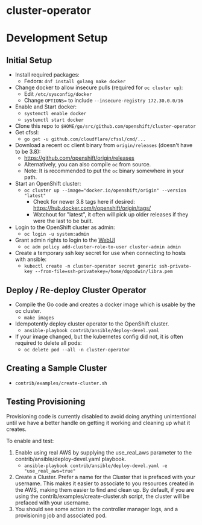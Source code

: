 # cluster-operator

# Development Setup

## Initial Setup

  * Install required packages:
    * Fedora: `dnf install golang make docker`
  * Change docker to allow insecure pulls (required for `oc cluster up`):
    * Edit `/etc/sysconfig/docker`
    * Change `OPTIONS=` to include `--insecure-registry 172.30.0.0/16`
  * Enable and Start docker:
    * `systemctl enable docker`
    * `systemctl start docker`
  * Clone this repo to `$HOME/go/src/github.com/openshift/cluster-operator`
  * Get cfssl:
    * `go get -u github.com/cloudflare/cfssl/cmd/...`
  * Download a recent oc client binary from `origin/releases` (doesn't have to be 3.8):
    * https://github.com/openshift/origin/releases
    * Alternatively, you can also compile `oc` from source.
    * Note: It is recommended to put the `oc` binary somewhere in your path.
  * Start an OpenShift cluster:
    * `oc cluster up --image="docker.io/openshift/origin" --version "latest"`
      * Check for newer 3.8 tags here if desired: https://hub.docker.com/r/openshift/origin/tags/
      * Watchout for "latest", it often will pick up older releases if they were the last to be built.
  * Login to the OpenShift cluster as admin:
    * `oc login -u system:admin`
  * Grant admin rights to login to the [WebUI](https://localhost:8443)
    * `oc adm policy add-cluster-role-to-user cluster-admin admin`
  * Create a temporary ssh key secret for use when connecting to hosts with ansible:
    * `kubectl create -n cluster-operator secret generic ssh-private-key --from-file=ssh-privatekey=/home/dgoodwin/libra.pem`


## Deploy / Re-deploy Cluster Operator
  * Compile the Go code and creates a docker image which is usable by the oc cluster.
    * `make images`
  * Idempotently deploy cluster operator to the OpenShift cluster.
    * `ansible-playbook contrib/ansible/deploy-devel.yaml`
  * If your image changed, but the kubernetes config did not, it is often required to delete all pods:
    * `oc delete pod --all -n cluster-operator`

## Creating a Sample Cluster
  * `contrib/examples/create-cluster.sh`

## Testing Provisioning

Provisioning code is currently disabled to avoid doing anything unintentional
until we have a better handle on getting it working and cleaning up what it
creates.

To enable and test:

  1. Enable using real AWS by supplying the use_real_aws parameter to the contrib/ansible/deploy-devel.yaml playbook.
		* `ansible-playbook contrib/ansible/deploy-devel.yaml -e "use_real_aws=true"`
  1. Create a Cluster. Prefer a name for the Cluster that is prefaced with your username. This makes it easier to associate to you resources created in the AWS, making them easier to find and clean up. By default, if you are using the contrib/examples/create-cluster.sh script, the cluster will be prefaced with your username.
  1. You should see some action in the controller manager logs, and a provisioning job and associated pod.

